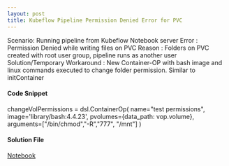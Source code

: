 ```yaml
---
layout: post
title: Kubeflow Pipeline Permission Denied Error for PVC
--- 
```


Scenario: 
Running pipeline from Kubeflow Notebook server
Error : Permission Denied while writing files on PVC
Reason : Folders on PVC created with root user group, pipeline runs as another user 
Solution/Temporary Workaround : New Container-OP with bash image and linux commands executed to change folder permission. Similar to initContainer


<h4> Code Snippet </h4>
changeVolPermissions = dsl.ContainerOp(
        name="test permissions",
        image='library/bash:4.4.23',
        pvolumes={data_path: vop.volume},
        arguments=["/bin/chmod","-R","777", "/mnt"]
    )


<h4> Solution File </h4>   
<a href='https://github.com/kinjaldand/kinjaldand.github.io/blob/master/codefiles/KF_Fashion_MNIST%20(1).ipynb'>Notebook</a>
